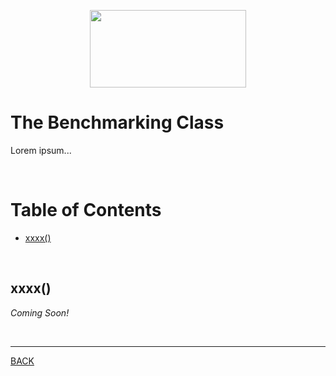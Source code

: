 <p align="center">
  <img width="250" height="124" src="https://user-images.githubusercontent.com/33532265/121102624-0ec55000-c7cc-11eb-8350-a0d59a2c0b46.png">
</p>



# The Benchmarking Class

Lorem ipsum...

<br>



# Table of Contents

* [xxxx()](#xxxx)

<br>



## xxxx()

_Coming Soon!_


<br>

---


[BACK](../README.md)
